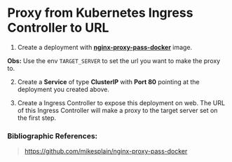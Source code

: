 # Proxy from Kubernetes Ingress Controller to URL

1. Create a deployment with [**nginx-proxy-pass-docker**](https://hub.docker.com/r/mikesplain/nginx-proxy-pass) image.

**Obs:** Use the env ```TARGET_SERVER``` to set the url you want to make the proxy to.

2. Create a **Service** of type **ClusterIP** with **Port 80** pointing at the deployment you created above.

3. Create a Ingress Controller to expose this deployment on web. The URL of this Ingress Controller will make a proxy to the target server set on the first step.


### Bibliographic References:

> https://github.com/mikesplain/nginx-proxy-pass-docker